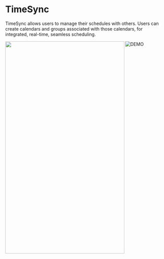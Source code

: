 # TimeSync
TimeSync allows users to manage their schedules with others. Users can create calendars and groups associated with those calendars, for integrated, real-time, seamless scheduling.

![DEMO](https://cloud.githubusercontent.com/assets/17321303/15102566/f7f6a758-156e-11e6-979b-4b70c91a8b7c.gif)
<a href="url"><img src="https://cloud.githubusercontent.com/assets/17321303/15102566/f7f6a758-156e-11e6-979b-4b70c91a8b7c.gif" align="left" height="667" width="375" ></a>
